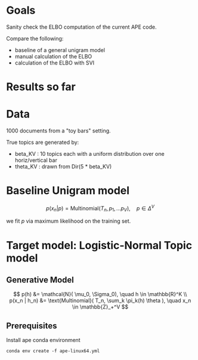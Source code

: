 # Goals

Sanity check the ELBO computation of the current APE code.

Compare the following:

* baseline of a general unigram model
* manual calculation of the ELBO
* calculation of the ELBO with SVI

# Results so far



# Data

1000 documents from a "toy bars" setting.

True topics are generated by:

* beta_KV : 10 topics each with a uniform distribution over one horiz/vertical bar
* theta_KV : drawn from Dir(5 * beta_KV)


# Baseline Unigram model

$$
p( x_n | p) = \text{Multinomial}( T_n, p_1, \ldots p_V), \quad p \in \Delta^V
$$

we fit $p$ via maximum likelihood on the training set.

# Target model: Logistic-Normal Topic model

## Generative Model

$$
p(h) &= \mathcal{N}( \mu_0, \Sigma_0), \quad h \in \mathbb{R}^K
\\
p(x_n | h_n) &= \text{Multinomial}( T_n, \sum_k \pi_k(h) \theta ), \quad x_n \in \mathbb{Z}_+^V
$$

## Prerequisites

Install ape conda environment

```
conda env create -f ape-linux64.yml
```



